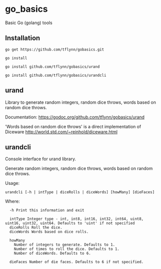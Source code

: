 go_basics
=========

Basic Go (golang) tools

Installation
------------

    go get https://github.com/tflynn/gobasics.git
    
    go install
    
    go install github.com/tflynn/gobasics/urand
    
    go install github.com/tflynn/gobasics/urandcli
    

urand
-----

Library to generate random integers, random dice throws, words based on random dice throws.

Documentation: https://godoc.org/github.com/tflynn/gobasics/urand

'Words based on random dice throws' is a direct implementation of Diceware http://world.std.com/~reinhold/diceware.html

urandcli
--------

Console interface for urand library.

  Generate random integers, random dice throws, words based on random dice throws.
  
  Usage: 
  
    urandcli [-h | intType | diceRolls | diceWords] [howMany] [dieFaces]
  
  Where:
  
      -h Print this information and exit

      intType Integer type - int, int8, int16, int32, int64, uint8, uint16, uint32, uint64. Defaults to 'uint' if not specified
      diceRolls Roll the dice.
      diceWords Words based on dice rolls.
      
      howMany 
        Number of integers to generate. Defaults to 1.
        Number of times to roll the dice. Defaults to 1.
        Number of diceWords. Defaults to 6.
      
      dieFaces Number of die faces. Defaults to 6 if not specified.
  
